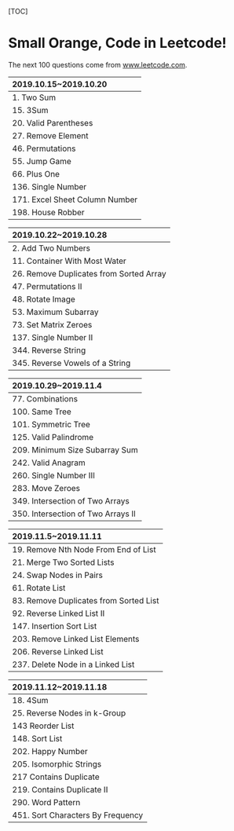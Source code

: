 [TOC]

# Small Orange, Code in Leetcode!

The next 100 questions come from  www.leetcode.com.



| 2019.10.15~2019.10.20          |
| :----------------------------- |
| 1. Two Sum                     |
| 15. 3Sum                       |
| 20. Valid Parentheses          |
| 27. Remove Element             |
| 46. Permutations               |
| 55. Jump Game                  |
| 66. Plus One                   |
| 136. Single Number             |
| 171. Excel Sheet Column Number |
| 198. House Robber              |

| 2019.10.22~2019.10.28                   |
| :-------------------------------------- |
| 2. Add Two Numbers                      |
| 11. Container With Most Water           |
| 26. Remove Duplicates from Sorted Array |
| 47. Permutations II                     |
| 48. Rotate Image                        |
| 53. Maximum Subarray                    |
| 73. Set Matrix Zeroes                   |
| 137. Single Number II                   |
| 344. Reverse String                     |
| 345. Reverse Vowels of a String         |

| 2019.10.29~2019.11.4               |
| :--------------------------------- |
| 77. Combinations                   |
| 100. Same Tree                     |
| 101. Symmetric Tree                |
| 125. Valid Palindrome              |
| 209. Minimum Size Subarray Sum     |
| 242. Valid Anagram                 |
| 260. Single Number III             |
| 283. Move Zeroes                   |
| 349. Intersection of Two Arrays    |
| 350. Intersection of Two Arrays II |

| 2019.11.5~2019.11.11                   |
| :------------------------------------- |
| 19. Remove Nth Node From End of  List  |
| 21. Merge Two Sorted Lists             |
| 24. Swap Nodes in Pairs                |
| 61. Rotate List                        |
| 83. Remove Duplicates from Sorted List |
| 92. Reverse Linked List II             |
| 147. Insertion Sort List               |
| 203. Remove Linked List Elements       |
| 206. Reverse Linked List               |
| 237. Delete Node in a Linked List      |

| 2019.11.12~2019.11.18             |
| :-------------------------------- |
| 18. 4Sum                          |
| 25. Reverse Nodes in k-Group      |
| 143 Reorder List                  |
| 148. Sort List                    |
| 202. Happy Number                 |
| 205. Isomorphic Strings           |
| 217 Contains Duplicate            |
| 219. Contains Duplicate II        |
| 290. Word Pattern                 |
| 451. Sort Characters By Frequency |